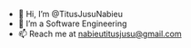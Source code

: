 - 👋 Hi, I’m @TitusJusuNabieu
- 👀 I’m a Software Engineering 
- 📫 Reach me at nabieutitusjusu@gmail.com

<!---
TitusJusuNabieu/TitusJusuNabieu is a ✨ special ✨ repository because its `README.md` (this file) appears on your GitHub profile.
You can click the Preview link to take a look at your changes.
--->
